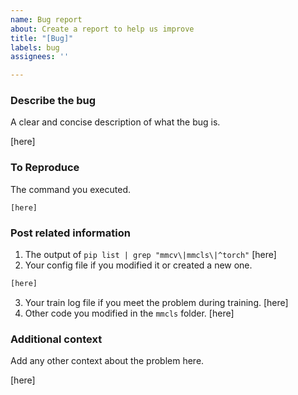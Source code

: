 ```yaml
---
name: Bug report
about: Create a report to help us improve
title: "[Bug]"
labels: bug
assignees: ''

---
```


### Describe the bug
A clear and concise description of what the bug is.

[here]

### To Reproduce
The command you executed.

```shell
[here]
```

### Post related information
1. The output of `pip list | grep "mmcv\|mmcls\|^torch"`
[here]
2. Your config file if you modified it or created a new one.
```python
[here]
```
3. Your train log file if you meet the problem during training.
[here]
4. Other code you modified in the `mmcls` folder.
[here]

### Additional context
Add any other context about the problem here.

[here]
